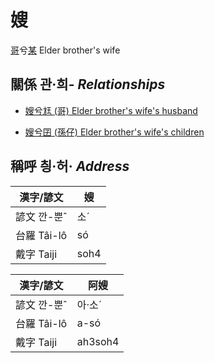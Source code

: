 # 嫂
[哥](members/member1.md)兮[某](members/member2.md)
Elder brother's wife

## 關係 관·희- _Relationships_

- [嫂兮尪 (哥) Elder brother's wife's husband](member4.md)

- [嫂兮囝 (孫仔) Elder brother's wife's children](member22.md)



## 稱呼 칑·허· _Address_

漢字/諺文 | 嫂
--- | ---
諺文 깐-뿐ˆ | 소ˊ
台羅 Tâi-lô | só
戴字 Taiji | soh4


漢字/諺文 | 阿嫂
--- | ---
諺文 깐-뿐ˆ | 아·소ˊ
台羅 Tâi-lô | a-só
戴字 Taiji | ah3soh4


